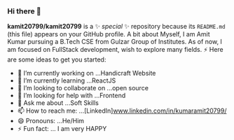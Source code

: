 ### Hi there 👋


**kamit20799/kamit20799** is a ✨ _special_ ✨ repository because its `README.md` (this file) appears on your GitHub profile.
A bit about Myself, I am Amit Kumar pursuing a B.Tech CSE from Gulzar Group of Institutes. As of now, I am focused on FullStack development, wish to explore many fields. ⚡
Here are some ideas to get you started:

- 🔭 I’m currently working on ...Handicraft Website
- 🌱 I’m currently learning ...ReactJS
- 👯 I’m looking to collaborate on ...open source
- 🤔 I’m looking for help with ...Frontend
- 💬 Ask me about ...Soft Skills
- 📫 How to reach me: ...[LinkedIn]www.linkedin.com/in/kumaramit20799/
- 😄 Pronouns: ...He/Him
- ⚡ Fun fact: ... I am very HAPPY


